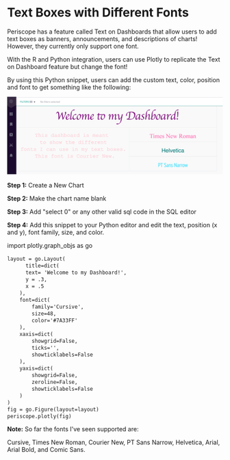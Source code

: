 # Text Boxes with Different Fonts

Periscope has a feature called Text on Dashboards that allow users to add text boxes as banners, announcements, and descriptions of charts! However, they currently only support one font. 

With the R and Python integration, users can use Plotly to replicate the Text on Dashboard feature but change the font! 

By using this Python snippet, users can add the custom text, color, position and font to get something like the following: 

![font_format](/Python/Text_Boxes_with_Different_Fonts/Images/font_format.png)

**Step 1:** Create a New Chart

**Step 2:** Make the chart name blank

**Step 3:** Add "select 0" or any other valid sql code in the SQL editor

**Step 4:** Add this snippet to your Python editor and edit the text, position (x and y), font family, size, and color. 

import plotly.graph_objs as go

	layout = go.Layout(
	      title=dict(
	      text= 'Welcome to my Dashboard!',
	      y = .3,
	      x = .5
	    ),
	    font=dict(
	        family='Cursive',
	        size=48,
	        color='#7A33FF'
	    ),
	    xaxis=dict(
	        showgrid=False,
	        ticks='',
	        showticklabels=False
	    ),
	    yaxis=dict(
	        showgrid=False,
	        zeroline=False,
	        showticklabels=False
	    )
	)
	fig = go.Figure(layout=layout)
	periscope.plotly(fig)

**Note:** So far the fonts I've seen supported are: 

Cursive, Times New Roman, Courier New, PT Sans Narrow, Helvetica, Arial, Arial Bold, and Comic Sans.